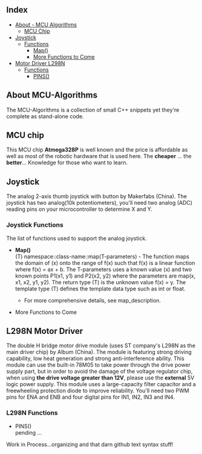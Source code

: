 ## Index

- [About - MCU Algorithms](#about-mcu-algorithms)
  - [MCU Chip](#mcu-chip)
- [Joystick](#joystick)
  - [Functions](#joystick-functions)
    - [Map()](#map-function)
    - [More Functions to Come](#more-to-come)
- [Motor Driver L298N](#L298N)
  - [Functions](#L298N-functions)
    - [PINS()](#pins-function)

</hr>

## About MCU-Algorithms <a name="about-mcu-algorithms"></a>

The MCU-Algorithms is a collection of small C++ snippets yet they're complete as stand-alone code.

## MCU chip  <a name="mcu-chip"></a>

This MCU chip **Atmega328P** is well known and the price is affordable as well as most of the robotic hardware that is used here. The **cheaper** ... the **better**... Knowledge for those who want to learn.

</hr>

## Joystick <a name="joystick"></a>

The analog 2-axis thumb joystick with button by Makerfabs (China). The joystick has two analog(10k potentiometers), you'll need two analog (ADC) reading pins on your microcontroller to determine X and Y.

### Joystick Functions <a name="joystick-functions"></a>

The list of functions used to support the analog joystick.

 - **Map()** <a name="map-function"></a> <br/> (T) namespace::class-name::map(T-parameters) - The function maps the domain of (x) onto the range of f(x) such that f(x) is a linear function where f(x) = ax + b. The T-parameters uses a known value (x) and two known points P1(x1, y1) and P2(x2, y2) where the parameters are map(x, x1, x2, y1, y2). The return type (T) is the unknown value f(x) = y. The template type (T) defines the template data type such as int or float.

   - For more comprehensive details, see map_description.

 - More Functions to Come <a name="more-to-come"></a>

</hr>

## L298N Motor Driver <a name="L298N"></a>

The double H bridge motor drive module (uses ST company's L298N as the main driver chip) by Album (China). The module is featuring strong driving capability, low heat generation and strong anti-interference ability. This module can use the built-in 78M05 to take power through the drive power supply part, but in order to avoid the damage of the voltage regulator chip, when using **the drive voltage greater than 12V**, please use the **external** 5V logic power supply. This module uses a large-capacity filter capacitor and a freewheeling protection diode to improve reliability. You'll need two PWM pins for ENA and ENB and four digital pins for IN1, IN2, IN3 and IN4.

### L298N Functions <a name="L298N-functions"></a>

 - PINS() <a name="pins-function"></a><br/> pending ...

Work in Process...organizing and that darn github text syntax stuff!
